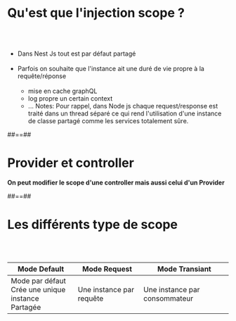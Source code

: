 # Qu'est que l'injection scope ?
<br><br>

- Dans Nest Js tout est par défaut partagé <br><br>
- Parfois on souhaite que l'instance ait une duré de vie propre à la requête/réponse <br><br>
    - mise en cache graphQL
    - log propre un certain context
    - ...
Notes:
Pour rappel, dans Node js chaque request/response est traité dans un thread séparé ce qui rend l'utilisation d'une instance de classe partagé
comme les services totalement sûre.

##==##

# Provider et controller

**On peut modifier le scope d'une controller mais aussi celui d'un Provider**
<!-- .element: class="full-center" -->

##==##

# Les différents type de scope
<br><br>

|Mode Default                                              |Mode Request            |Mode Transiant                |
|----------------------------------------------------------|------------------------|------------------------------|
Mode par défaut <br> Crée une unique instance <br> Partagée|Une instance par requête| Une instance par consommateur|

